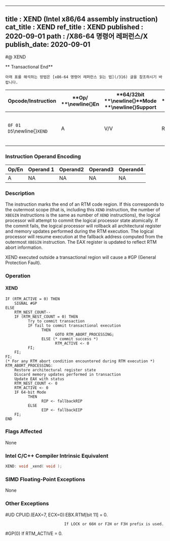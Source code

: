 ----------------------------
title : XEND (Intel x86/64 assembly instruction)
cat_title : XEND
ref_title : XEND
published : 2020-09-01
path : /X86-64 명령어 레퍼런스/X
publish_date: 2020-09-01
----------------------------


#@ XEND

** Transactional End**

```lec-info
아래 표를 해석하는 방법은 [x86-64 명령어 레퍼런스 읽는 법](/316) 글을 참조하시기 바랍니다.
```

|**Opcode/Instruction**|**Op/ **\newline{}**En**|**64/32bit **\newline{}**Mode **\newline{}**Support**|**CPUID **\newline{}**Feature **\newline{}**Flag**|**Description**|
|----------------------|------------------------|-----------------------------------------------------|--------------------------------------------------|---------------|
|`0F 01 D5`\newline{}`XEND` |A|V/V|RTM|Specifies the end of an RTM code region.|
### Instruction Operand Encoding


|Op/En|Operand 1|Operand2|Operand3|Operand4|
|-----|---------|--------|--------|--------|
|A|NA|NA|NA|NA|
### Description


The instruction marks the end of an RTM code region. If this corresponds to the outermost scope (that is, including this `XEND` instruction, the number of `XBEGIN` instructions is the same as number of `XEND` instructions), the logical processor will attempt to commit the logical processor state atomically. If the commit fails, the logical processor will rollback all architectural register and memory updates performed during the RTM execution. The logical processor will resume execution at the fallback address computed from the outermost `XBEGIN` instruction. The EAX register is updated to reflect RTM abort information.

XEND executed outside a transactional region will cause a #GP (General Protection Fault). 


### Operation
#### XEND
```info-verb
IF (RTM_ACTIVE = 0) THEN
    SIGNAL #GP
ELSE
    RTM_NEST_COUNT--
    IF (RTM_NEST_COUNT = 0) THEN
          Try to commit transaction
          IF fail to commit transactional execution
                THEN
                      GOTO RTM_ABORT_PROCESSING;
                ELSE (* commit success *)
                      RTM_ACTIVE <- 0
          FI;
    FI;
FI;
(* For any RTM abort condition encountered during RTM execution *)
RTM_ABORT_PROCESSING:
    Restore architectural register state
    Discard memory updates performed in transaction
    Update EAX with status
    RTM_NEST_COUNT <- 0
    RTM_ACTIVE <- 0
    IF 64-bit Mode
          THEN
                RIP <- fallbackRIP
          ELSE
                EIP <- fallbackEIP
    FI;
END
```
### Flags Affected


None


### Intel C/C++ Compiler Intrinsic Equivalent

```cpp
XEND: void _xend( void );
```
### SIMD Floating-Point Exceptions


None

### Other Exceptions


#UD CPUID.(EAX=7, ECX=0):EBX.RTM[bit 11] = 0.

                              If LOCK or 66H or F2H or F3H prefix is used.

#GP(0) If RTM_ACTIVE = 0.

